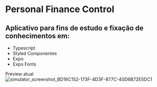 # Personal Finance Control
## Aplicativo para fins de estudo e fixação de conhecimentos em:
- Typescript
- Styled Componentes
- Expo
- Expo Fonts

Preview atual
![simulator_screenshot_BD16C152-173F-4D3F-877C-40D6B72E5DC1](https://user-images.githubusercontent.com/18725901/132071363-7c3995d8-57c2-4de1-9439-9c9ebdbda745.png)
